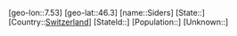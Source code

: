 ﻿---
location: [46.3,7.53]
type: City
tags:
- geo/City


SpocWebEntityId: 34242
isDeleted: false
confidential: public

---
[geo-lon::7.53]
[geo-lat::46.3]
[name::Siders]
[State::]
[Country::[Switzerland](geo/Continent/Europe/Switzerland.md)]
[StateId::]
[Population::]
[Unknown::]

